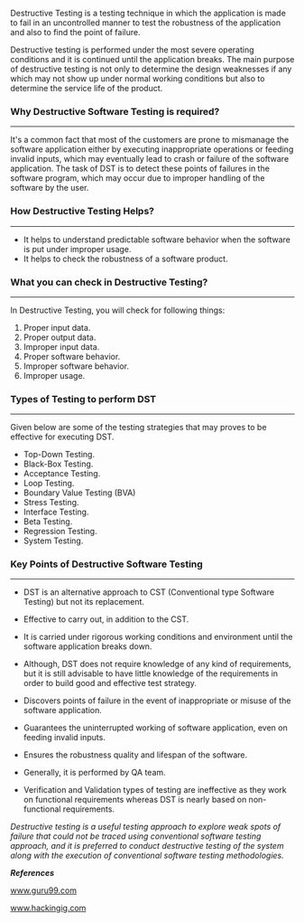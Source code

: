 Destructive Testing is a testing technique in which the application is made to fail in an uncontrolled manner to test the robustness of the application and also to find the point of failure.

Destructive testing is performed under the most severe operating conditions and it is continued until the application breaks. The main purpose of destructive testing is not only to determine the design weaknesses if any which may not show up under normal working conditions but also to determine the service life of the product.


### **Why Destructive Software Testing is required?**

-----


It's a common fact that most of the customers are prone to mismanage the software application either by executing inappropriate operations or feeding invalid inputs, which may eventually lead to crash or failure of the software application. The task of DST is to detect these points of failures in the software program, which may occur due to improper handling of the software by the user.


### How Destructive Testing Helps?

-----


* It helps to understand predictable software behavior when the software is put under improper usage.
* It helps to check the robustness of a software product.

### What you can check in Destructive Testing?

-----


In Destructive Testing, you will check for following things:
1. Proper input data.
1. Proper output data.
1. Improper input data.
1. Proper software behavior.
1. Improper software behavior.
1. Improper usage.


### Types of Testing to perform DST

-----


Given below are some of the testing strategies that may proves to be effective for executing DST.
* Top-Down Testing.
* Black-Box Testing.
* Acceptance Testing.
* Loop Testing.
* Boundary Value Testing (BVA)
* Stress Testing.
* Interface Testing.
* Beta Testing.
* Regression Testing.
* System Testing.


### Key Points of Destructive Software Testing

-----


* DST is an alternative approach to CST (Conventional type Software Testing) but not its replacement.

* Effective to carry out, in addition to the CST.

* It is carried under rigorous working conditions and environment until the software application breaks down.

* Although, DST does not require knowledge of any kind of requirements, but it is still advisable to have little knowledge of the requirements in order to build good and effective test strategy.

* Discovers points of failure in the event of inappropriate or misuse of the software application.

* Guarantees the uninterrupted working of software application, even on feeding invalid inputs.

* Ensures the robustness quality and lifespan of the software.

* Generally, it is performed by QA team.

* Verification and Validation types of testing are ineffective as they work on functional requirements whereas DST is nearly based on non-functional requirements.


*Destructive testing is a useful testing approach to explore weak spots of failure that could not be traced using conventional software testing approach, and it is preferred to conduct destructive testing of the system along with the execution of conventional software testing 
methodologies.*


***References***

www.guru99.com

www.hackingig.com